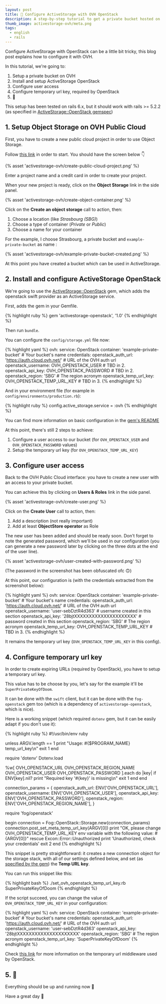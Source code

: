 ```yaml
---
layout: post
title: 🌄 Configure ActiveStorage with OVH OpenStack
description: A step-by-step tutorial to get a private bucket hosted on OVH, configured to work with ActiveStorage.
thumb_image: activestorage-ovh/meta.png
tags:
  - english
  - rails
---
```


Configure ActiveStorage with OpenStack can be a little bit tricky, this blog post
explains how to configure it with OVH.

In this tutorial, we're going to:
1. Setup a private bucket on OVH
1. Install and setup ActiveStorage OpenStack
1. Configure user access
1. Configure temporary url key, required by OpenStack
1. 🍹

This setup has been tested on rails 6.x, but it should work with rails >= 5.2.2
(as specified in [ActiveStorage::OpenStack
gemspec](https://github.com/chaadow/activestorage-openstack/blob/master/activestorage-openstack.gemspec#L25))

## 1. Setup Object Storage on OVH Public Cloud

First, you have to create a new public cloud project in order to use Object
Storage.

Follow [this link](https://www.ovh.com/manager/public-cloud/#/pci/projects/new)
in order to start. You should have the screen below 👇

{% asset 'activestorage-ovh/create-public-cloud-project.png' %}

Enter a project name and a credit card in order to create your project.

When your new project is ready, click on the **Object Storage** link in the side
panel.

{% asset 'activestorage-ovh/create-object-container.png' %}

Click on the **Create an object storage** call to action, then:

1. Choose a location (like _Strasbourg (SBG)_)
1. Choose a type of container (_Private_ or _Public_)
1. Choose a name for your container

For the example, I choose Strasbourg, a private bucket and
`example-private-bucket` as name :

{% asset 'activestorage-ovh/example-private-bucket-created.png' %}

At this point you have created a bucket which can be used in ActiveStorage.

## 2. Install and configure ActiveStorage OpenStack

We're going to use the
[ActiveStorage::OpenStack](https://github.com/chaadow/activestorage-openstack)
gem, which adds the openstack swift provider as an ActiveStorage service.

First, adds the gem in your Gemfile.

{% highlight ruby %}
gem 'activestorage-openstack', '1.0'
{% endhighlight %}

Then run `bundle`.

You can configure the `config/storage.yml` file now:

{% highlight yaml %}
ovh:
  service: OpenStack
  container: 'example-private-bucket'                   # Your bucket's name
  credentials:
    openstack_auth_url: 'https://auth.cloud.ovh.net/'   # URL of the OVH auth url
    openstack_username: OVH_OPENSTACK_USER              # TBD in 2.
    openstack_api_key: OVH_OPENSTACK_PASSWORD           # TBD in 2.
    openstack_region: 'SBG'                             # The region acronym
    openstack_temp_url_key: OVH_OPENSTACK_TEMP_URL_KEY  # TBD in 3.
{% endhighlight %}

And in your environment file (for example in `config/environments/production.rb`):

{% highlight ruby %}
  config.active_storage.service = :ovh
{% endhighlight %}

You can find more information on basic configuration in the [gem's
README](https://github.com/chaadow/activestorage-openstack#installation)

At this point, there's still 2 steps to achieve:

1. Configure a user access to our bucket (for `OVH_OPENSTACK_USER` and
   `OVH_OPENSTACK_PASSWORD` values)
1. Setup the temporary url key (for `OVH_OPENSTACK_TEMP_URL_KEY`)

## 3. Configure user access

Back to the OVH Public Cloud interface: you have to create a new user with an
access to your private bucket.

You can achieve this by clicking on **Users & Roles** link in the side panel.

{% asset 'activestorage-ovh/create-user.png' %}

Click on the **Create User** call to action, then:

1. Add a description (not really important)
1. Add at least **ObjectStore operator** as Role

The new user has been added and should be ready soon. Don't forget to note the
generated password, which we'll be used in our configuration
(you can generate a new password later by
clicking on the three dots at the end of the user line).

{% asset 'activestorage-ovh/user-created-with-password.png' %}

(The password in the screenshot has been obfuscated ofc 🙃)

At this point, our configuration is (with the credentials extracted from the
screenshot below):

{% highlight yaml %}
ovh:
  service: OpenStack
  container: 'example-private-bucket'                   # Your bucket's name
  credentials:
    openstack_auth_url: 'https://auth.cloud.ovh.net/'   # URL of the OVH auth url
    openstack_username: 'user-sebDztR4d363'             # username created in this section
    openstack_api_key: '28bjtXXXXXXXXXXXXXXXXXXXXX'     # password created in this section
    openstack_region: 'SBG'                             # The region acronym
    openstack_temp_url_key: OVH_OPENSTACK_TEMP_URL_KEY  # TBD in 3.
{% endhighlight %}

It remains the temporary url key (`OVH_OPENSTACK_TEMP_URL_KEY` in this config).

## 4. Configure temporary url key

In order to create expiring URLs (required by OpenStack), you have to setup a
temporary url key.

This value has to be choose by you, let's say for the example it'll be
`SuperPrivateKeyOfDoom`.

It can be done with the `swift` client, but it can be done with the
`fog-openstack` gem too (which is a dependency of `activestorage-openstack`,
which is nice).

Here is a working snippet (which required `dotenv` gem, but it can be easily
adapt if you don't use it):

{% highlight ruby %}
#!/usr/bin/env ruby

unless ARGV.length == 1
  print "Usage: #{$PROGRAM_NAME} temp_url_key\n"
  exit 1
end

require 'dotenv'
Dotenv.load

%w[
  OVH_OPENSTACK_URL
  OVH_OPENSTACK_REGION_NAME
  OVH_OPENSTACK_USER
  OVH_OPENSTACK_PASSWORD
].each do |key|
  if ENV[key].nil?
    print "Required key '#{key}' is missing\n"
    exit 1
  end
end

connection_params = {
  openstack_auth_url:   ENV['OVH_OPENSTACK_URL'],
  openstack_username:   ENV['OVH_OPENSTACK_USER'],
  openstack_api_key:    ENV['OVH_OPENSTACK_PASSWORD'],
  openstack_region:     ENV['OVH_OPENSTACK_REGION_NAME'],
}

require 'fog/openstack'

begin
  connection = Fog::OpenStack::Storage.new(connection_params)
  connection.post_set_meta_temp_url_key(ARGV[0])
  print "OK, please change OVH_OPENSTACK_TEMP_URL_KEY env variable with the following value: #{ARGV[0]}"
rescue Excon::Error::Unauthorized
  print 'Unauthorized, check your credentials'
  exit 2
end
{% endhighlight %}

This snippet is pretty straightforward: it creates a new connection object for
the storage stack, with all of our settings defined below, and set (as [specified by the
gem](https://www.rubydoc.info/gems/fog-openstack/0.1.1/Fog/Storage/OpenStack/Real:post_set_meta_temp_url_key))
the **Temp URL key**.

You can run this snippet like this:

{% highlight bash %}
./set_ovh_openstack_temp_url_key.rb SuperPrivateKeyOfDoom
{% endhighlight %}

If the script succeed, you can change the value of `OVH_OPENSTACK_TEMP_URL_KEY`
in your configuration:

{% highlight yaml %}
ovh:
  service: OpenStack
  container: 'example-private-bucket'                   # Your bucket's name
  credentials:
    openstack_auth_url: 'https://auth.cloud.ovh.net/'   # URL of the OVH auth url
    openstack_username: 'user-sebDztR4d363'
    openstack_api_key: '28bjtXXXXXXXXXXXXXXXXXXXXX'
    openstack_region: 'SBG'                             # The region acronym
    openstack_temp_url_key: 'SuperPrivateKeyOfDoom'
{% endhighlight %}

Check [this
link](https://docs.openstack.org/swift/latest/api/temporary_url_middleware.html#secret-keys)
for more information on the temporary url middleware used by OpenStack.

## 5. 🍹

Everything should be up and running now 🚀

Have a great day 👋
